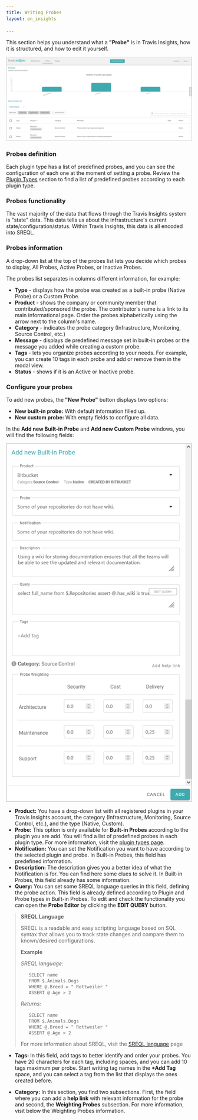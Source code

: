 ```yaml
---
title: Writing Probes
layout: en_insights

---
```


This section helps you understand what a **"Probe"** is in Travis Insights, how it is structured, and how to edit it yourself.

![Probes_Principal](/user/images-insights/Probes_Principal.png) 

### Probes definition
Each plugin type has a list of predefined probes, and you can see the configuration of each one at the moment of setting a probe. Review the [Plugin Types](../plugin-types) section to find a list of predefined probes according to each plugin type.

### Probes functionality
The vast majority of the data that flows through the Travis Insights system is "state" data. This data tells us about the infrastructure's current state/configuration/status. Within Travis Insights, this data is all encoded into SREQL. 

### Probes information
A drop-down list at the top of the probes list lets you decide which probes to display, All Probes, Active Probes, or Inactive Probes.

The probes list separates in columns different information, for example:
- **Type** - displays how the probe was created as a built-in probe (Native Probe) or a Custom Probe. 
- **Product** - shows the company or community member that contributed/sponsored the probe. The contributor's name is a link to its main informational page. Order the probes alphabetically using the arrow next to the column's name.
- **Category** - indicates the probe category (Infrastructure, Monitoring, Source Control, etc.)
- **Message** - displays de predefined message set in built-in probes or the message you added while creating a custom probe.
- **Tags** - lets you organize probes according to your needs. For example, you can create 10 tags in each probe and add or remove them in the modal view.
- **Status** - shows if it is an Active or Inactive probe.

###  Configure your probes
To add new probes, the **"New Probe"** button displays two options:
- **New built-in probe:** With default information filled up.
- **New custom probe:** With empty fields to configure all data.

In the **Add new Built-in Probe** and **Add new Custom Probe** windows, you will find the following fields:

![addProbe](/user/images-insights/addProbe.png) 

- **Product:** You have a drop-down list with all registered plugins in your Travis Insights account, the category (Infrastructure, Monitoring, Source Control, etc.), and the type (Native, Custom).
- **Probe:** This option is only available for **Built-in Probes** according to the plugin you are add. You will find a list of predefined probes in each plugin type. For more information, visit the [plugin types page](../plugin-types).
- **Notification:** You can set the Notification you want to have according to the selected plugin and probe. In Built-in Probes, this field has predefined information.
- **Description:** The description gives you a better idea of what the Notification is for. You can find here some clues to solve it. In Built-in Probes, this field already has some information.
- **Query:** You can set some SREQL language queries in this field, defining the probe action. This field is already defined according to Plugin and Probe types in Built-in Probes. To edit and check the functionality you can open the **Probe Editor** by clicking the **EDIT QUERY** button.


> **SREQL Language**
>
> SREQL is a readable and easy scripting language based on SQL syntax that allows you to track state changes and compare them to known/desired configurations.
>
> **Example**
>
>    *SREQL language:*
>
>        SELECT name
>        FROM $.Animals.Dogs
>        WHERE @.Breed = " Rottweiler "
>        ASSERT @.Age > 2
>
>    *Returns:* 
>
>        SELECT name
>        FROM $.Animals.Dogs
>        WHERE @.Breed = " Rottweiler "
>        ASSERT @.Age > 2
>    
> For more information about SREQL, visit the <a href="https://docs.srenity.io/docs/sreql-language/">SREQL language</a> page
    
- **Tags:** In this field, add tags to better identify and order your probes. You have 20 characters for each tag, including spaces, and you can add 10 tags maximum per probe. Start writing tag names in the **+Add Tag** space, and you can select a tag from the list that displays the ones created before. 

- **Category:** In this section, you find two subsections. First, the field where you can add a **help link** with relevant information for the probe and second, the **Weighting Probes** subsection. For more information, visit below the Weighting Probes information.



